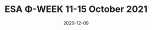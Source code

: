 ---
date: 2020-12-09
title: ESA Φ-WEEK 11-15 October 2021
abstract:

text: |
    Prof. Demir will give an invited talk at the key session '<a href="https://phiweek.esa.int/sessions#Day4" target="_blank">AI4EO Learning from Earth Observation Data to Understand Our Planet</a>' at <a href="https://phiweek.esa.int/" target="_blank">the ESA Φ-Week</a>.

main_page_image: esa-phi-week-2021.png
---
